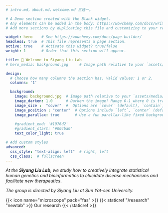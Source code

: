 ```yaml
---
# intro.md，about.md，welcome.md 三选一。

# A Demo section created with the Blank widget.
# Any elements can be added in the body: https://wowchemy.com/docs/writing-markdown-latex/
# Add more sections by duplicating this file and customizing to your requirements.

widget: hero    # See https://wowchemy.com/docs/page-builder/
headless: true  # This file represents a page section.
active: true    # Activate this widget? true/false
weight: 1       # Order that this section will appear.

title: 👋 Welcome to Siyang Liu Lab
# hero_media: background.jpg     # Image path relative to your `assets/media/` folder.

design:
  # Choose how many columns the section has. Valid values: 1 or 2.
  columns: '1'

  background:
    image: background.jpg  # Image path relative to your `assets/media/` folder.
    image_darken: 1.0      # Darken the image? Range 0-1 where 0 is transparent and 1 is opaque.
    image_size :  "cover"  #  Options are `cover` (default), `contain`, or `actual` size.
    image_position : "center"  # Options include `left`, `center` (default), or `right`.
    image_parallax: true       # Use a fun parallax-like fixed background effect? true/false
    
    #gradient_end: '#1976d2'
    #gradient_start: '#004ba0'
    text_color_light: true

# Add custom styles
advanced:
  css_style: "text-align: left"  # right, left
  css_class:  # fullscreen
---
```

<!-- ## *Creatively integrating statistical human genetics and bioinformatics to elucidate disease mechanisms and facilitate new therapeutics* -->

*At the **Siyang Liu Lab**, we study how to creatively integrate statistical human genetics and bioinformatics to elucidate disease mechanisms and facilitate new therapeutics*. 
<!-- with a particular interest in XXXX.  -->
*The group is directed by Siyang Liu at Sun Yat-sen University.*

{{< icon name="microscope" pack="fas" >}} {{< staticref "/research" "newtab" >}} Our research {{< /staticref >}}

